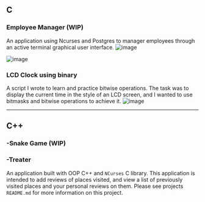 ## C
### Employee Manager (WIP)
An application using Ncurses and Postgres to manager employees through an active terminal graphical user interface.
![image](https://user-images.githubusercontent.com/30413161/90209413-00c3c000-ddb1-11ea-8f02-2a13834fd6aa.png)

![image](https://user-images.githubusercontent.com/30413161/90209482-26e96000-ddb1-11ea-90dd-36d3557a598c.png)

### LCD Clock using binary
A script I wrote to learn and practice bitwise operations. The task was to display the current time in the style of an LCD screen, and I wanted to use bitmasks and bitwise operations to achieve it.
![image](https://user-images.githubusercontent.com/30413161/90209321-ba6e6100-ddb0-11ea-9150-a87bc99df7e8.png)


----

## C++
### -Snake Game (WIP)

### -Treater
An application built with OOP C++ and `NCurses` C library. This application is intended to add reviews of places visited, and view a list of previously visited places and your personal reviews on them. Please see projects `README.md` for more information on this project.
